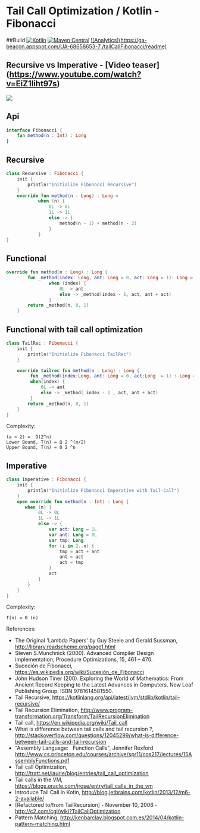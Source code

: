 # Tail Call Optimization / Kotlin  -  Fibonacci  

##Build
 [![Kotlin](https://img.shields.io/badge/Kotlin-1.0.0--beta--1038-blue.svg?plastic)](http://kotlinlang.org) [![Maven Central](https://maven-badges.herokuapp.com/maven-central/org.eluder.coveralls/coveralls-maven-plugin/badge.svg)](https://maven-badges.herokuapp.com/maven-central/org.eluder.coveralls/coveralls-maven-plugin/) [![Analytics](https://ga-beacon.appspot.com/UA-68658653-7
/tailCallFibonacci/readme)](https://github.com/igrigorik/ga-beacon)


## Recursive vs Imperative - [Video teaser] (https://www.youtube.com/watch?v=EiZ1liht97s)
![](http://i.imgur.com/IqiJmyx.png?1)

## Api
```kotlin
interface Fibonacci {
    fun method(n : Int) : Long
}
```
## Recursive

```kotlin
class Recursive : Fibonacci {
    init {
        println("Initialize Fibonacci Recursive")
    }
    override fun method(n : Long) : Long =
            when (n) {
                0L -> 0L
                1L -> 1L
                else -> {
                    method(n - 1) + method(n - 2)
                }
            }
}
```

## Functional

```kotlin
override fun method(n : Long) : Long {
        fun _method(index: Long, ant: Long = 0, act: Long = 1): Long =
                when (index) {
                    0L -> ant
                    else -> _method(index - 1, act, ant + act)
                }
        return _method(n, 0, 1)
    }
```

## Functional with tail call optimization
```kotlin
class TailRec : Fibonacci {
    init {
        println("Initialize Fibonacci TailRec")
    }

    override tailrec fun method(n : Long) : Long {
         fun _method(index:Long, ant: Long = 0, act:Long  = 1) : Long =
         when(index) {
             0L -> ant
             else -> _method( index - 1 , act, ant + act)
         }
        return _method(n, 0, 1)
    }
}
```

Complexity: 
```
(a > 2) =  O(2^n) 
Lower Bound, T(n) = Ω 2 ^(n/2)
Upper Bound, T(n) = O 2 ^n
```

## Imperative 

```kotlin
class Imperative : Fibonacci {
    init {
        println("Initialize Fibonacci Imperative with Tail-Call")
    }
    open override fun method(n : Int) : Long {
       when (n) {
            0L -> 0L
            1L -> 1L
            else -> {
                var act: Long = 1L
                var ant: Long = 0L
                var tmp: Long
                for (i in 2..n) {
                    tmp = act + ant
                    ant = act
                    act = tmp
                }
                act
            }
        }
    }
}
```

Complexity:  
```
T(n) = Θ (n)
```


References:
* The Original 'Lambda Papers' by Guy Steele and Gerald Sussman, http://library.readscheme.org/page1.html
* Steven S.Munchnick (2000). Advanced Compiler Design implementation, Procedure Optimizations, 15, 461 – 470.
* Suceción de Fibonacci, https://es.wikipedia.org/wiki/Sucesión_de_Fibonacci
* John Hudson Tiner (200). Exploring the World of Mathematics: From Ancient Record Keeping to the Latest Advances in Computers. New Leaf Publishing Group. ISBN 9781614581550.
* Tail Recursive, https://kotlinlang.org/api/latest/jvm/stdlib/kotlin/tail-recursive/
* Tail Recursion Elimination, http://www.program-transformation.org/Transform/TailRecursionElimination
* Tail call, https://en.wikipedia.org/wiki/Tail_call 
* What is difference between tail calls and tail recursion ?, http://stackoverflow.com/questions/12045299/what-is-difference-between-tail-calls-and-tail-recursion
* “Assembly Language:   Function Calls", Jennifer Rexford http://www.cs.princeton.edu/courses/archive/spr11/cos217/lectures/15AssemblyFunctions.pdf
* Tail call Optimization, http://tratt.net/laurie/blog/entries/tail_call_optimization
* Tail calls in the VM, https://blogs.oracle.com/jrose/entry/tail_calls_in_the_vm
* Introduce Tail Call in Kotin, http://blog.jetbrains.com/kotlin/2013/12/m6-2-available/
* [Refactored to/from TailRecursion] - November 10, 2006 - http://c2.com/cgi/wiki?TailCallOptimization
* Pattern Matching, http://kenbarclay.blogspot.com.es/2014/04/kotlin-pattern-matching.html
